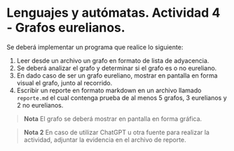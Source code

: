 # Lenguajes y autómatas. Actividad 4 - Grafos eurelianos.

Se deberá implementar un programa que realice lo siguiente:

  1. Leer desde un archivo un grafo en formato de lista de adyacencia.
  2. Se deberá analizar el grafo y determinar si el grafo es o no eureliano.
  3. En dado caso de ser un grafo eureliano, mostrar en pantalla en forma visual el grafo, junto al recorrido.
  4. Escribir un reporte en formato markdown en un archivo llamado `reporte.md` el cual contenga prueba de al menos 5 grafos, 3 eurelianos y 2 no eurelianos.


  > **Nota**
  > El grafo se deberá mostrar en pantalla en forma gráfica.


  > **Nota 2**
  > En caso de utilizar ChatGPT u otra fuente para realizar la actividad, adjuntar la evidencia en el archivo de reporte.
